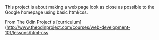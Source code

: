 This project is about making a web page look as close as possible to the Google homepage
using basic html/css.

From The Odin Project's [curriculum]
(http://www.theodinproject.com/courses/web-development-101/lessons/html-css
